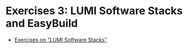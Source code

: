 # Exercises 3: LUMI Software Stacks and EasyBuild

<!--
Exercises will be made available during the course
-->

-   [Exercises on "LUMI Software Stacks"](E05-SoftwareStacks.md)
